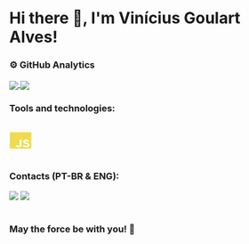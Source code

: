 # Hi there 👋, I'm Vinícius Goulart Alves!

### ⚙️ GitHub Analytics
<a href="https://github.com/anuraghazra/github-readme-stats">
  <img height=200 align="center" src="https://github-readme-stats.vercel.app/api?username=vinigoulartalves&show_icons=true&show_icons=true&theme=transparent" />
</a>
<a href="https://github.com/anuraghazra/convoychat">
  <img height=200 align="center" src="https://github-readme-stats.vercel.app/api/top-langs/?username=vinigoulartalves&layout=compact&theme=transparent&card_width=320" />
</a>

### Tools and technologies:
<div style="display: inline_block"><br>
  <img align="center" alt="Rafa-Js" height="30" width="40" src="https://raw.githubusercontent.com/devicons/devicon/master/icons/javascript/javascript-plain.svg">        
</div>

#

### Contacts (PT-BR & ENG):
<div> 
  <a href ="mailto:vini.goulartalves@gmail.com"><img src="https://img.shields.io/badge/Gmail-D14836?style=for-the-badge&logo=gmail&logoColor=white"></a> 
  <a href ="https://wa.me/5548996930430"><img src="https://img.shields.io/badge/WhatsApp-25D366?style=for-the-badge&logo=whatsapp&logoColor=white"></a>  
</div>

#

### May the force be with you! 🌌
